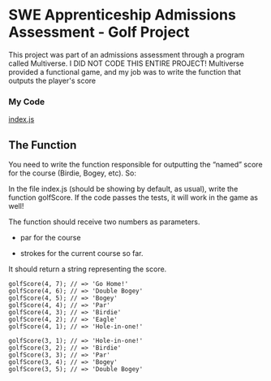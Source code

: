 # SWE Apprenticeship Admissions Assessment - Golf Project
This project was part of an admissions assessment through a program called Multiverse. I DID NOT CODE THIS ENTIRE PROJECT! Multiverse provided a functional game, and my job was to write the function that outputs the player's score 

### My Code
[index.js](golf-score-calculator/blob/main/index.js)

## The Function

You need to write the function responsible for outputting the “named” score for the course (Birdie, Bogey, etc). So:

In the file index.js (should be showing by default, as usual), write the function golfScore.  If the code passes the tests, it will work in the game as well!

The function should receive two numbers as parameters.

- par for the course

- strokes for the current course so far.

It should return a string representing the score.

	golfScore(4, 7); // => 'Go Home!'
	golfScore(4, 6); // => 'Double Bogey'
	golfScore(4, 5); // => 'Bogey'
	golfScore(4, 4); // => 'Par'
	golfScore(4, 3); // => 'Birdie'
	golfScore(4, 2); // => 'Eagle'
	golfScore(4, 1); // => 'Hole-in-one!'

	golfScore(3, 1); // => 'Hole-in-one!'
	golfScore(3, 2); // => 'Birdie'
	golfScore(3, 3); // => 'Par'
	golfScore(3, 4); // => 'Bogey'
	golfScore(3, 5); // => 'Double Bogey'
